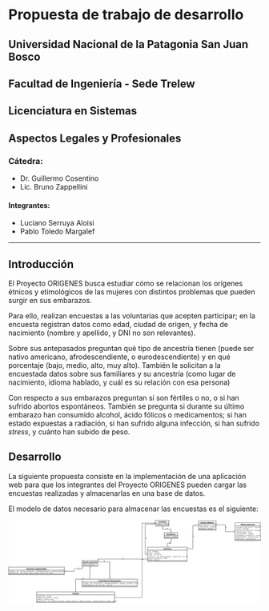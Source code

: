 # Propuesta de trabajo de desarrollo

## Universidad Nacional de la Patagonia San Juan Bosco
## Facultad de Ingeniería - Sede Trelew
## Licenciatura en Sistemas
## Aspectos Legales y Profesionales

### Cátedra:

- Dr. Guillermo Cosentino
- Lic. Bruno Zappellini

#### Integrantes:

- Luciano Serruya Aloisi
- Pablo Toledo Margalef

---

## Introducción

El Proyecto ORIGENES busca estudiar cómo se relacionan los orígenes étnicos y etimológicos de las mujeres con distintos problemas que pueden surgir en sus embarazos.

Para ello, realizan encuestas a las voluntarias que acepten participar; en la encuesta registran datos como edad, ciudad de origen, y fecha de nacimiento (nombre y apellido, y DNI no son relevantes).

Sobre sus antepasados preguntan qué tipo de ancestría tienen (puede ser nativo americano, afrodescendiente, o eurodescendiente) y en qué porcentaje (bajo, medio, alto, muy alto). También le solicitan a la encuestada datos sobre sus familiares y su ancestría (como lugar de nacimiento, idioma hablado, y cuál es su relación con esa persona)

Con respecto a sus embarazos preguntan si son fértiles o no, o si han sufrido abortos espontáneos. También se pregunta si durante su último embarazo han consumido alcohol, ácido fólicos o medicamentos; si han estado expuestas a radiación, si han sufrido alguna infección, si han sufrido *stress*, y cuánto han subido de peso.

## Desarrollo

La siguiente propuesta consiste en la implementación de una aplicación web para que los integrantes del Proyecto ORIGENES pueden cargar las encuestas realizadas y almacenarlas en una base de datos.

El modelo de datos necesario para almacenar las encuestas es el siguiente:

![Diagrama de clases](assets/dc.png)

